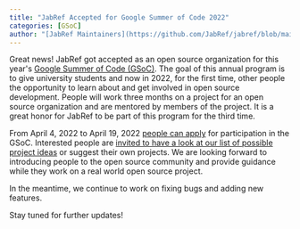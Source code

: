 ```yaml
---
title: "JabRef Accepted for Google Summer of Code 2022"
categories: [GSoC]
author: "[JabRef Maintainers](https://github.com/JabRef/jabref/blob/main/MAINTAINERS)"
---
```


Great news! JabRef got accepted as an open source organization for this year's [Google Summer of Code (GSoC)](https://summerofcode.withgoogle.com/).
The goal of this annual program is to give university students and now in 2022, for the first time, other people the opportunity to learn about and get involved in open source development.
People will work three months on a project for an open source organization and are mentored by members of the project.
It is a great honor for JabRef to be part of this program for the third time.

From April 4, 2022 to April 19, 2022 [people can apply](https://summerofcode.withgoogle.com/programs/2022/organizations/jabref-ev) for participation in the GSoC.
Interested people are [invited to have a look at our list of possible project ideas](http://www.jabref.org/GSoC2022.html) or suggest their own projects.
We are looking forward to introducing people to the open source community and provide guidance while they work on a real world open source project.

In the meantime, we continue to work on fixing bugs and adding new features.

Stay tuned for further updates!
